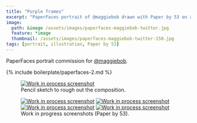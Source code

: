 ```yaml
---
title: "Purple frames"
excerpt: "PaperFaces portrait of @maggiebob drawn with Paper by 53 on an iPad."
image: 
  path: &image /assets/images/paperfaces-maggiebob-twitter.jpg 
  feature: *image
  thumbnail: /assets/images/paperfaces-maggiebob-twitter-150.jpg
tags: [portrait, illustration, Paper by 53]
---
```


PaperFaces portrait commission for [@maggiebob](https://twitter.com/maggiebob).

{% include boilerplate/paperfaces-2.md %}

<figure>
	<a href="/assets/images/paperfaces-maggiebob-process-1-lg.jpg"><img src="/assets/images/paperfaces-maggiebob-process-1-750.jpg" alt="Work in process screenshot"></a>
	<figcaption>Pencil sketch to rough out the composition.</figcaption>
</figure>

<figure class="half">
	<a href="/assets/images/paperfaces-maggiebob-process-2-lg.jpg"><img src="/assets/images/paperfaces-maggiebob-process-2-600.jpg" alt="Work in process screenshot"></a>
	<a href="/assets/images/paperfaces-maggiebob-process-3-lg.jpg"><img src="/assets/images/paperfaces-maggiebob-process-3-600.jpg" alt="Work in process screenshot"></a>
	<a href="/assets/images/paperfaces-maggiebob-process-4-lg.jpg"><img src="/assets/images/paperfaces-maggiebob-process-4-600.jpg" alt="Work in process screenshot"></a>
	<a href="/assets/images/paperfaces-maggiebob-process-5-lg.jpg"><img src="/assets/images/paperfaces-maggiebob-process-5-600.jpg" alt="Work in process screenshot"></a>
	<figcaption>Work in progress screenshots (Paper by 53).</figcaption>
</figure>
